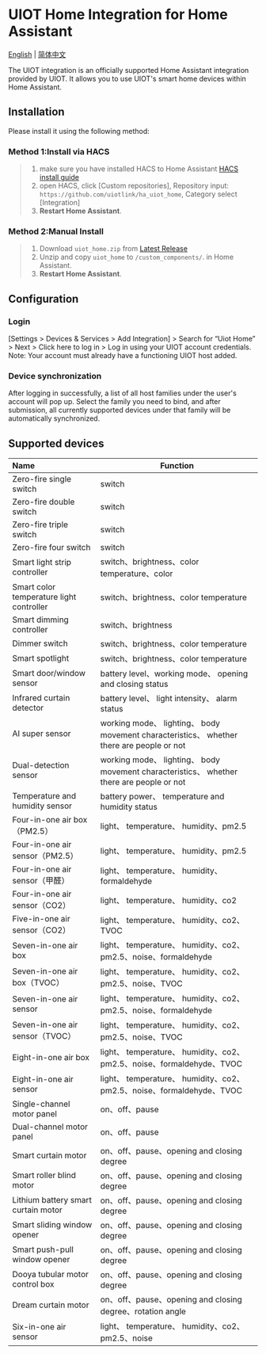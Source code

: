 # UIOT Home Integration for Home Assistant

[English](./README.md) | [简体中文](./README_zh.md)

The UIOT integration is an officially supported Home Assistant integration provided by UIOT. It allows you to use UIOT's smart home devices within Home Assistant.

## Installation

Please install it using the following method:

### Method 1:Install via HACS

> 1. make sure you have installed HACS to Home Assistant [HACS install guide](https://hacs.xyz/docs/use/download/download/)
> 2. open HACS, click [Custom repositories], Repository input: `https://github.com/uiotlink/ha_uiot_home`, Category select [Integration]
> 3. **Restart Home Assistant**.


### Method 2:Manual Install

>1. Download `uiot_home.zip` from [Latest Release](https://github.com/uiotlink/ha_uiot_home/releases/latest)
>2. Unzip and copy `uiot_home` to `/custom_components/`. in Home Assistant.
>3. **Restart Home Assistant**.

## Configuration

### Login

[Settings > Devices & Services > Add Integration] > Search for “Uiot Home” > Next > Click here to log in > Log in using your UIOT account credentials. Note: Your account must already have a functioning UIOT host added.

### Device synchronization

After logging in successfully, a list of all host families under the user's account will pop up. Select the family you need to bind, and after submission, all currently supported devices under that family will be automatically synchronized.

## Supported devices

| Name                                     | Function                                                     |
| :--------------------------------------- | ------------------------------------------------------------ |
| Zero-fire single switch                  | switch                                                       |
| Zero-fire double switch                  | switch                                                       |
| Zero-fire triple switch                  | switch                                                       |
| Zero-fire four switch                    | switch                                                       |
| Smart light strip controller             | switch、brightness、color temperature、color                 |
| Smart color temperature light controller | switch、brightness、color temperature                        |
| Smart dimming controller                 | switch、brightness                                           |
| Dimmer switch                            | switch、brightness、color temperature                        |
| Smart spotlight                          | switch、brightness、color temperature                        |
| Smart door/window sensor                 | battery level、working mode、 opening and closing status     |
| Infrared curtain detector                | battery level、 light intensity、 alarm status               |
| AI super sensor                          | working mode、 lighting、 body movement characteristics、 whether there are people or not |
| Dual-detection sensor                    | working mode、 lighting、 body movement characteristics、 whether there are people or not |
| Temperature and humidity sensor          | battery power、 temperature and humidity status              |
| Four-in-one air box（PM2.5）             | light、 temperature、 humidity、pm2.5                        |
| Four-in-one air sensor（PM2.5）          | light、 temperature、 humidity、pm2.5                        |
| Four-in-one air sensor（甲醛）           | light、 temperature、 humidity、formaldehyde                 |
| Four-in-one air sensor（CO2）            | light、 temperature、 humidity、co2                          |
| Five-in-one air sensor（CO2）            | light、 temperature、 humidity、co2、TVOC                    |
| Seven-in-one air box                     | light、 temperature、 humidity、co2、pm2.5、noise、formaldehyde |
| Seven-in-one air box（TVOC）             | light、 temperature、 humidity、co2、pm2.5、noise、TVOC      |
| Seven-in-one air sensor                  | light、 temperature、 humidity、co2、pm2.5、noise、formaldehyde |
| Seven-in-one air sensor（TVOC）          | light、 temperature、 humidity、co2、pm2.5、noise、TVOC      |
| Eight-in-one air box                     | light、 temperature、 humidity、co2、pm2.5、noise、formaldehyde、TVOC |
| Eight-in-one air sensor                  | light、 temperature、 humidity、co2、pm2.5、noise、formaldehyde、TVOC |
| Single-channel motor panel               | on、off、pause                                               |
| Dual-channel motor panel                 | on、off、pause                                               |
| Smart curtain motor                      | on、off、pause、opening and closing degree                   |
| Smart roller blind motor                 | on、off、pause、opening and closing degree                   |
| Lithium battery smart curtain motor      | on、off、pause、opening and closing degree                   |
| Smart sliding window opener              | on、off、pause、opening and closing degree                   |
| Smart push-pull window opener            | on、off、pause、opening and closing degree                   |
| Dooya tubular motor control box          | on、off、pause、opening and closing degree                   |
| Dream curtain motor                      | on、off、pause、opening and closing degree、rotation angle   |
| Six-in-one air sensor                    | light、 temperature、 humidity、co2、pm2.5、noise            |

